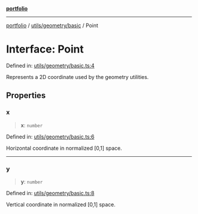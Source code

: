 [**portfolio**](../../../../README.md)

***

[portfolio](../../../../modules.md) / [utils/geometry/basic](../README.md) / Point

# Interface: Point

Defined in: [utils/geometry/basic.ts:4](https://github.com/tnorlund/Portfolio/blob/cd5a7d08366334fbfbc77c91625ea60caaef2c2c/portfolio/utils/geometry/basic.ts#L4)

Represents a 2D coordinate used by the geometry utilities.

## Properties

### x

> **x**: `number`

Defined in: [utils/geometry/basic.ts:6](https://github.com/tnorlund/Portfolio/blob/cd5a7d08366334fbfbc77c91625ea60caaef2c2c/portfolio/utils/geometry/basic.ts#L6)

Horizontal coordinate in normalized [0,1] space.

***

### y

> **y**: `number`

Defined in: [utils/geometry/basic.ts:8](https://github.com/tnorlund/Portfolio/blob/cd5a7d08366334fbfbc77c91625ea60caaef2c2c/portfolio/utils/geometry/basic.ts#L8)

Vertical coordinate in normalized [0,1] space.
